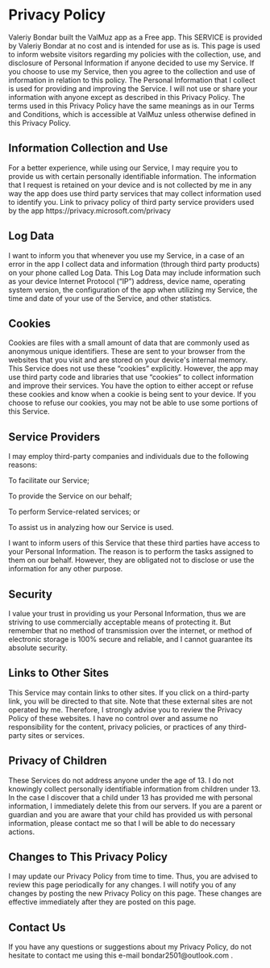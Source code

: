 <!DOCTYPE html>
<html>
<body>
	<h1>Privacy Policy</h1>
	<p>Valeriy Bondar built the ValMuz app as a Free app. This SERVICE is provided by Valeriy Bondar at no cost and is intended for use as is.
This page is used to inform website visitors regarding my policies with the collection, use, and disclosure of Personal Information if anyone decided to use my Service.
If you choose to use my Service, then you agree to the collection and use of information in relation to this policy. The Personal Information that I collect is used for providing and improving the Service. I will not use or share your information with anyone except as described in this Privacy Policy.
The terms used in this Privacy Policy have the same meanings as in our Terms and Conditions, which is accessible at ValMuz unless otherwise defined in this Privacy Policy.</p>

<h2>Information Collection and Use</h2>
<p>For a better experience, while using our Service, I may require you to provide us with certain personally identifiable information. The information that I request is retained on your device and is not collected by me in any way the app does use third party services that may collect information used to identify you. Link to privacy policy of third party service providers used by the app https://privacy.microsoft.com/privacy</p>

<h2>Log Data</h2>
<p>I want to inform you that whenever you use my Service, in a case of an error in the app I collect data and information (through third party products) on your phone called Log Data. This Log Data may include information such as your device Internet Protocol (“IP”) address, device name, operating system version, the configuration of the app when utilizing my Service, the time and date of your use of the Service, and other statistics.</p>

<h2>Cookies</h2>
<p>Cookies are files with a small amount of data that are commonly used as anonymous unique identifiers. These are sent to your browser from the websites that you visit and are stored on your device's internal memory.
This Service does not use these “cookies” explicitly. However, the app may use third party code and libraries that use “cookies” to collect information and improve their services. You have the option to either accept or refuse these cookies and know when a cookie is being sent to your device. If you choose to refuse our cookies, you may not be able to use some portions of this Service.</p>


<h2>Service Providers</h2>
<p>I may employ third-party companies and individuals due to the following reasons:</p>
	<p>To facilitate our Service;</p>
	<p>To provide the Service on our behalf;</p>
	<p>To perform Service-related services; or</p>
	<p>To assist us in analyzing how our Service is used.</p>
<p>I want to inform users of this Service that these third parties have access to your Personal Information. The reason is to perform the tasks assigned to them on our behalf. However, they are obligated not to disclose or use the information for any other purpose.</p>
<h2>Security</h2>
<p>I value your trust in providing us your Personal Information, thus we are striving to use commercially acceptable means of protecting it. But remember that no method of transmission over the internet, or method of electronic storage is 100% secure and reliable, and I cannot guarantee its absolute security.</p>


<h2>Links to Other Sites</h2>
<p>This Service may contain links to other sites. If you click on a third-party link, you will be directed to that site. Note that these external sites are not operated by me. Therefore, I strongly advise you to review the Privacy Policy of these websites. I have no control over and assume no responsibility for the content, privacy policies, or practices of any third-party sites or services.</p>


<h2>Privacy of Children</h2>
<p>These Services do not address anyone under the age of 13. I do not knowingly collect personally identifiable information from children under 13. In the case I discover that a child under 13 has provided me with personal information, I immediately delete this from our servers. If you are a parent or guardian and you are aware that your child has provided us with personal information, please contact me so that I will be able to do necessary actions.</p>


<h2>Changes to This Privacy Policy</h2>
<p>I may update our Privacy Policy from time to time. Thus, you are advised to review this page periodically for any changes. I will notify you of any changes by posting the new Privacy Policy on this page. These changes are effective immediately after they are posted on this page.</p>


<h2>Contact Us</h2>
<p>If you have any questions or suggestions about my Privacy Policy, do not hesitate to contact me using this e-mail bondar2501@outlook.com .</p>
</body>
</html>
